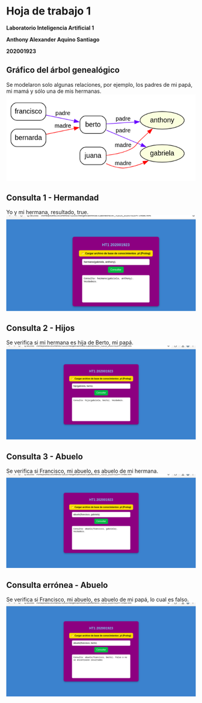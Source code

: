 # Hoja de trabajo 1

**Laboratorio Inteligencia Artificial 1**

**Anthony Alexander Aquino Santiago**

**202001923**

## Gráfico del árbol genealógico
Se modelaron solo algunas relaciones, por ejemplo, los padres de mi papá, mi mamá y sólo una de mis hermanas.
![Arbol Genealógico](./img/arbol.png)

## Consulta 1 - Hermandad
Yo y mi hermana, resultado, true.
![Hermandad](./img/hermandad.png)

## Consulta 2 - Hijos
Se verifica si mi hermana es hija de Berto, mi papá.
![Hijo](./img/hijo.png)

## Consulta 3 - Abuelo
Se verifica si Francisco, mi abuelo, es abuelo de mi hermana.
![Abuelo](./img/abuelo.png)


## Consulta errónea - Abuelo
Se verifica si Francisco, mi abuelo, es abuelo de mi papá, lo cual es falso.
![Error](./img/error.png)